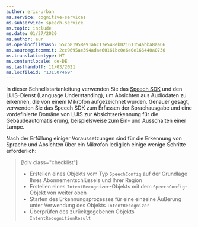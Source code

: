 ```yaml
---
author: eric-urban
ms.service: cognitive-services
ms.subservice: speech-service
ms.topic: include
ms.date: 01/27/2020
ms.author: eur
ms.openlocfilehash: 55cb81958e91a6c17e548eb02161154abba8aa66
ms.sourcegitcommit: 2cc9695ae394adae60161bc0e6e0e166440a0730
ms.translationtype: HT
ms.contentlocale: de-DE
ms.lasthandoff: 11/03/2021
ms.locfileid: "131507469"
---
```

In dieser Schnellstartanleitung verwenden Sie das [Speech SDK](~/articles/cognitive-services/speech-service/speech-sdk.md) und den LUIS-Dienst (Language Understanding), um Absichten aus Audiodaten zu erkennen, die von einem Mikrofon aufgezeichnet wurden. Genauer gesagt, verwenden Sie das Speech SDK zum Erfassen der Sprachausgabe und eine vordefinierte Domäne von LUIS zur Absichtserkennung für die Gebäudeautomatisierung, beispielsweise zum Ein- und Ausschalten einer Lampe. 

Nach der Erfüllung einiger Voraussetzungen sind für die Erkennung von Sprache und Absichten über ein Mikrofon lediglich einige wenige Schritte erforderlich:

> [!div class="checklist"]
>
> * Erstellen eines Objekts vom Typ `SpeechConfig` auf der Grundlage Ihres Abonnementschlüssels und Ihrer Region
> * Erstellen eines `IntentRecognizer`-Objekts mit dem `SpeechConfig`-Objekt von weiter oben
> * Starten des Erkennungsprozesses für eine einzelne Äußerung unter Verwendung des Objekts `IntentRecognizer`
> * Überprüfen des zurückgegebenen Objekts `IntentRecognitionResult`


